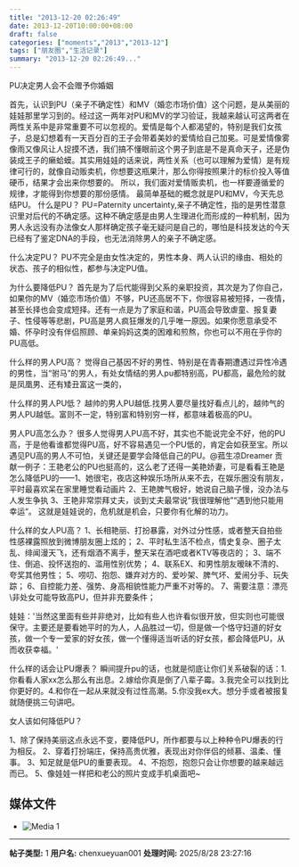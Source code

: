 ```yaml
---
title: "2013-12-20 02:26:49"
date: 2013-12-20T10:00:00+08:00
draft: false
categories: ["moments","2013","2013-12"]
tags: ["朋友圈","生活记录"]
summary: "2013-12-20 02:26:49..."
---
```


PU决定男人会不会赠予你婚姻
 
首先，认识到PU（亲子不确定性）和MV（婚恋市场价值）这个问题，是从美丽的娃娃那里学习到的。经过这一两年对PU和MV的学习验证，我越来越认可这两者在两性关系中是非常重要不可以忽视的。爱情是每个人都渴望的，特别是我们女孩子，总是幻想着有一天百分百的王子会带着美妙的爱情给自己加冕。可是爱情像雾像雨又像风让人捉摸不透，我们搞不懂眼前这个男子到底是不是真命天子，还是伪装成王子的癞蛤蟆。其实用娃娃的话来说，两性关系（也可以理解为爱情）是有规律可行的，就像自动贩卖机，你想要这瓶果汁，那么你得按照果汁的标价投入等值硬币，结果才会出来你想要的。
   所以，我们面对爱情贩卖机，也一样要遵循爱的规律，才能得到你想要的那份感情。
   最简单基础的概念就是PU和MV，今天先总结PU。
什么是PU？
PU=Paternity uncertainty,亲子不确定性，指的是男性潜意识里对后代的不确定感。这种不确定感是由男人生理进化而形成的一种机制，因为男人永远没有办法像女人那样确定孩子毫无疑问是自己的，哪怕是科技发达的今天已经有了鉴定DNA的手段，也无法消除男人的亲子不确定感。

什么决定PU？
PU不完全是由女性决定的，男性本身、两人认识的缘由、相处的状态、孩子的相似性，都参与决定PU值。

为什么要降低PU？
首先是为了后代能得到父系的亲职投资，其次是为了你自己，如果你的MV（婚恋市场价值）不够，PU还高居不下，你很容易被短择，一夜情，甚至长择也会变成短择。还有一点是为了家庭和谐，PU高会导致虐童、报复妻子、性侵等等悲剧，PU高是男人疯狂爆发的几乎唯一原因。如果你愿意承受不婚、怀孕时没有伴侣照顾、单亲妈妈这类的困难和煎熬，你也可以不用在乎你的PU高低。

什么样的男人PU高？
觉得自己基因不好的男性、特别是在青春期遭遇过异性冷遇的男性，当“驸马”的男人，有处女情结的男人pu都特别高，PU都高，最危险的就是凤凰男、还有矮丑富这一类的，

什么样的男人PU低？
越帅的男人PU越低.找男人要尽量找好看点儿的，越帅气的男人PU越低。富则不一定，特别富和特别穷一样，都意味着极高的PU。

男人PU高怎么办？
很多人觉得男人PU高不好，其实也不能说完全不好，他的PU高，于是他看谁都觉得PU高，好不容易遇见一个PU低的，肯定会如获至宝。所以遇见PU高的男人不可怕，关键还是要学会降低自己的PU。@菰生凉Dreamer 贡献一例子：王艳老公的PU也挺高的，这么老了还得一美艳娇妻，可是看看王艳是怎么降低PU的——1、她很宅，夜店这种娱乐场所从来不去，在娱乐圈没有朋友，平时最喜欢呆在家里睡觉看动画片 2、王艳脾气极好，她说自己脑子慢，没办法与人发生争执 3、王艳非常崇拜丈夫，谈到丈夫最常说“我很理解他”“遇到他只能用幸运“。
这就是娃娃说的，危机就是机会，只要你有化解的功力。

什么样的女人PU高？
1、长相艳丽、打扮暴露，对外过分性感，或者整天自拍些性感裸露照放到微博朋友圈上炫的；
2、平时私生活不检点，情史复杂、圈子太乱、绯闻漫天飞，还有烟酒不离手，整天呆在酒吧或者KTV等夜店的；
3、端不住、倒追、投怀送抱的、滥用性别优势；
4、联系EX、和男性朋友暧昧不清的、夸奖其他男性；
5、唠叨、抱怨、嫌弃对方的、爱吵架、脾气坏、爱闹分手、玩失踪；
6、自控能力差、强势、身高相貌性能力严重不对等的。
7、需要注意：漂亮\非处女可能导致高PU，但并非充要条件；

娃娃：'当然这里面有些并非绝对，比如有些人也许看似很开放，但实则也可能很保守。主要还是要看她平时的为人，人品胜过一切，但是做一个恪守妇道的好女孩，做一个专一爱家的好女孩，做一个懂得适当听话的好女孩，都会降低PU，从而收获幸福。'

什么样的话会让PU爆表？
瞬间提升pu的话，也就是彻底让你们关系破裂的话：1.你看看人家xx怎么那么有出息。2.嫁给你真是倒了八辈子霉。3.我完全可以找到比你更好的。4.和你在一起从来就没有过性高潮。5.你没我ex大。想分手或者被报复就随便挑三句讲吧。

女人该如何降低PU？

1、除了保持美丽这点永远不变，要降低PU，所作都要与以上种种令PU爆表的行为相反。
2、穿着打扮端庄，保持高贵优雅，表现出对你伴侣的倾慕、温柔、懂事。
3、知足就是低PU的重要表现。
4、不抱怨，抱怨只会让你想要的越来越远而已。
5、像娃娃一样把和老公的照片变成手机桌面吧~

## 媒体文件

- ![Media 1](/Moments/photos/2013-12-20/201312200226490.jpg)

---

**帖子类型:** 1
**用户名:** chenxueyuan001
**处理时间:** 2025/8/28 23:27:16